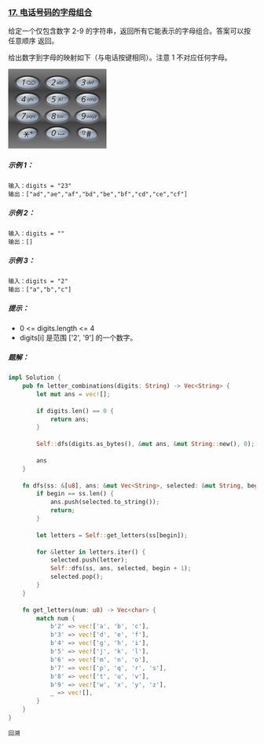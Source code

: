 ### [17. 电话号码的字母组合](https://leetcode.cn/problems/letter-combinations-of-a-phone-number/)

给定一个仅包含数字 2-9 的字符串，返回所有它能表示的字母组合。答案可以按 任意顺序 返回。

给出数字到字母的映射如下（与电话按键相同）。注意 1 不对应任何字母。

![img.png](img.png)

##### 示例 1：
```
输入：digits = "23"
输出：["ad","ae","af","bd","be","bf","cd","ce","cf"]
```

##### 示例 2：
```
输入：digits = ""
输出：[]
```

##### 示例 3：
```
输入：digits = "2"
输出：["a","b","c"]
```

##### 提示：
- 0 <= digits.length <= 4
- digits[i] 是范围 ['2', '9'] 的一个数字。

##### 题解：
```rust
impl Solution {
    pub fn letter_combinations(digits: String) -> Vec<String> {
        let mut ans = vec![];

        if digits.len() == 0 {
            return ans;
        }

        Self::dfs(digits.as_bytes(), &mut ans, &mut String::new(), 0);

        ans
    }

    fn dfs(ss: &[u8], ans: &mut Vec<String>, selected: &mut String, begin: usize) {
        if begin == ss.len() {
            ans.push(selected.to_string());
            return;
        }

        let letters = Self::get_letters(ss[begin]);

        for &letter in letters.iter() {
            selected.push(letter);
            Self::dfs(ss, ans, selected, begin + 1);
            selected.pop();
        }
    }

    fn get_letters(num: u8) -> Vec<char> {
		match num {
			b'2' => vec!['a', 'b', 'c'],
			b'3' => vec!['d', 'e', 'f'],
			b'4' => vec!['g', 'h', 'i'],
			b'5' => vec!['j', 'k', 'l'],
			b'6' => vec!['m', 'n', 'o'],
			b'7' => vec!['p', 'q', 'r', 's'],
			b'8' => vec!['t', 'u', 'v'],
			b'9' => vec!['w', 'x', 'y', 'z'],
			_ => vec![],
		}
    }
}
```

`回溯`
